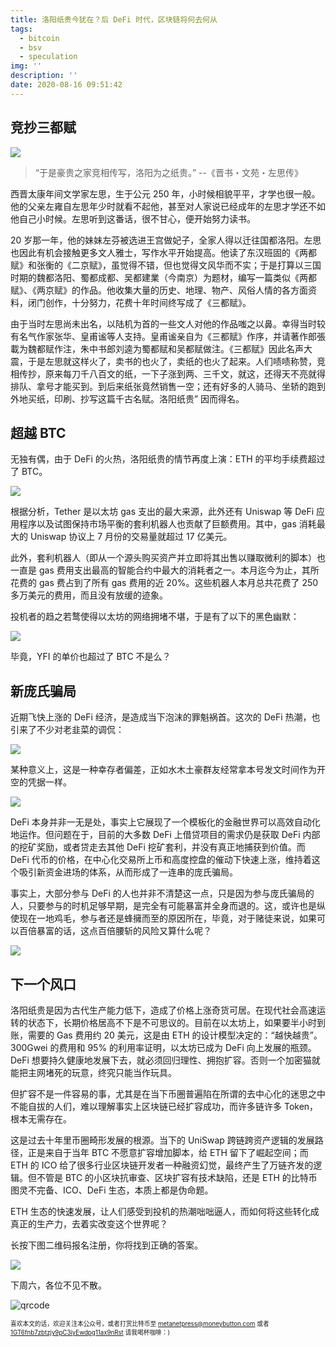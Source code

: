 ```yaml
---
title: 洛阳纸贵今犹在？后 DeFi 时代，区块链将何去何从
tags:
  - bitcoin
  - bsv
  - speculation
img: ''
description: ''
date: 2020-08-16 09:51:42
---
```


## 竞抄三都赋

![](https://imgkr2.cn-bj.ufileos.com/d17ae62d-9c31-4f44-8873-5db28085b9d4.jpg?UCloudPublicKey=TOKEN_8d8b72be-579a-4e83-bfd0-5f6ce1546f13&Signature=%252F%252FYuI1JGFcCMwMON%252BgS57Dbii1U%253D&Expires=1598236834)

> “于是豪贵之家竞相传写，洛阳为之纸贵。” --《晋书・文苑・左思传》

西晋太康年间文学家左思，生于公元 250 年，小时候相貌平平，才学也很一般。他的父亲左雍自左思年少时就看不起他，甚至对人家说已经成年的左思才学还不如他自己小时候。左思听到这番话，很不甘心，便开始努力读书。

20 岁那一年，他的妹妹左芬被选进王宫做妃子，全家人得以迁往国都洛阳。左思也因此有机会接触更多文人雅士，写作水平开始提高。他读了东汉班固的《两都赋》和张衡的《二京赋》，虽觉得不错，但也觉得文风华而不实；于是打算以三国时期的魏都洛阳、蜀都成都、吴都建業（今南京）为题材，编写一篇类似《两都赋》、《两京赋》的作品。他收集大量的历史、地理、物产、风俗人情的各方面资料，闭门创作，十分努力，花费十年时间终写成了《三都赋》。

由于当时左思尚未出名，以陆机为首的一些文人对他的作品嗤之以鼻。幸得当时较有名气作家张华、皇甫谧等人支持。皇甫谧亲自为《三都赋》作序，并请著作郎張載为魏都赋作注，朱中书郎刘逵为蜀都赋和吴都赋做注。《三都赋》因此名声大震，于是左思就这样火了，卖书的也火了，卖纸的也火了起来。人们啧啧称赞，竞相传抄，原来每刀千八百文的纸，一下子涨到两、三千文，就这，还得天不亮就得排队、拿号才能买到。到后来纸张竟然销售一空；还有好多的人骑马、坐轿的跑到外地买纸，印刷、抄写这篇千古名赋。洛阳纸贵” 因而得名。

<!--more-->

## 超越 BTC

无独有偶，由于 DeFi 的火热，洛阳纸贵的情节再度上演：ETH 的平均手续费超过了 BTC。

![](https://imgkr2.cn-bj.ufileos.com/d029bc32-c147-4c41-89e9-589d0d9ce4df.jpg?UCloudPublicKey=TOKEN_8d8b72be-579a-4e83-bfd0-5f6ce1546f13&Signature=%252Bcj59KBDvM3J8%252F967xtxRc%252BgsBA%253D&Expires=1598232760)

根据分析，Tether 是以太坊 gas 支出的最大来源，此外还有 Uniswap 等 DeFi 应用程序以及试图保持市场平衡的套利机器人也贡献了巨额费用。其中，gas 消耗最大的 Uniswap 协议上 7 月份的交易量就超过 17 亿美元。

此外，套利机器人（即从一个源头购买资产并立即将其出售以赚取微利的脚本）也一直是 gas 费用支出最高的智能合约中最大的消耗者之一。本月迄今为止，其所花费的 gas 费占到了所有 gas 费用的近 20%。这些机器人本月总共花费了 250 多万美元的费用，而且没有放缓的迹象。

投机者的趋之若鹜使得以太坊的网络拥堵不堪，于是有了以下的黑色幽默：

![](https://imgkr2.cn-bj.ufileos.com/029941be-b59e-425b-89f8-19efa22c16bf.png?UCloudPublicKey=TOKEN_8d8b72be-579a-4e83-bfd0-5f6ce1546f13&Signature=YLV2S4eT0csivwtfeNIlL1WEs%252Bc%253D&Expires=1598232993)

毕竟，YFI 的单价也超过了 BTC 不是么？

## 新庞氏骗局

近期飞快上涨的 DeFi 经济，是造成当下泡沫的罪魁祸首。这次的 DeFi 热潮，也引来了不少对老韭菜的调侃：

![](https://imgkr2.cn-bj.ufileos.com/80e80eaf-3d7d-4b25-9ee6-05b4daedcb08.jpg?UCloudPublicKey=TOKEN_8d8b72be-579a-4e83-bfd0-5f6ce1546f13&Signature=t4nShRJ%252Fxhk9wZnk8qwelf89p8U%253D&Expires=1598237345)

某种意义上，这是一种幸存者偏差，正如水木土豪群友经常拿本号发文时间作为开空的凭据一样。

![](https://imgkr2.cn-bj.ufileos.com/f07dfd06-61fc-4613-9853-7d8d116888ce.png?UCloudPublicKey=TOKEN_8d8b72be-579a-4e83-bfd0-5f6ce1546f13&Signature=kO9uTbSstD2szc3CapKh7WSruRE%253D&Expires=1598242917)

DeFi 本身并非一无是处，事实上它展现了一个模板化的金融世界可以高效自动化地运作。但问题在于，目前的大多数 DeFi 上借贷项目的需求仍是获取 DeFi 内部的挖矿奖励，或者贷走去其他 DeFi 挖矿套利，并没有真正地捕获到价值。而 DeFi 代币的价格，在中心化交易所上币和高度控盘的催动下快速上涨，维持着这个吸引新资金进场的体系，从而形成了一连串的庞氏骗局。

事实上，大部分参与 DeFi 的人也并非不清楚这一点，只是因为参与庞氏骗局的人，只要参与的时机足够早期，是完全有可能暴富并全身而退的。这，或许也是纵使现在一地鸡毛，参与者还是蜂擁而至的原因所在，毕竟，对于赌徒来说，如果可以百倍暴富的话，这点百倍腰斩的风险又算什么呢？

![](https://imgkr2.cn-bj.ufileos.com/a80db35b-8630-4146-b369-c8b77b1e5728.png?UCloudPublicKey=TOKEN_8d8b72be-579a-4e83-bfd0-5f6ce1546f13&Signature=hbWi4GbJhv%252BKpI%252FyT0wGFn8VLcM%253D&Expires=1598243992)

## 下一个风口

洛阳纸贵是因为古代生产能力低下，造成了价格上涨奇货可居。在现代社会高速运转的状态下，长期价格居高不下是不可思议的。目前在以太坊上，如果要半小时到账，需要的 Gas 费用约 20 美元，这是由 ETH 的设计模型决定的：“越快越贵”。300Gwei 的费用和 95% 的利用率证明，以太坊已成为 DeFi 向上发展的瓶颈。DeFi 想要持久健康地发展下去，就必须回归理性、拥抱扩容。否则一个加密猫就能把主网堵死的玩意，终究只能当作玩具。

但扩容不是一件容易的事，尤其是在当下币圈普遍陷在所谓的去中心化的迷思之中不能自拔的人们，难以理解事实上区块链已经扩容成功，而许多链许多 Token，根本无需存在。

这是过去十年里币圈畸形发展的根源。当下的 UniSwap 跨链跨资产逻辑的发展路径，正是来自于当年 BTC 不愿意扩容增加脚本，给 ETH 留下了崛起空间；而 ETH 的 ICO 给了很多行业区块链开发者一种融资幻觉，最终产生了万链齐发的逻辑。但不管是 BTC 的小区块抗审查、区块扩容有技术缺陷，还是 ETH 的比特币图灵不完备、ICO、DeFi 生态，本质上都是伪命题。

ETH 生态的快速发展，让人们感受到投机的热潮咄咄逼人，而如何将这些转化成真正的生产力，去着实改变这个世界呢？

长按下图二维码报名注册，你将找到正确的答案。

![](https://imgkr2.cn-bj.ufileos.com/6864338f-3fe6-4f53-af14-1019dd11d85c.png?UCloudPublicKey=TOKEN_8d8b72be-579a-4e83-bfd0-5f6ce1546f13&Signature=fMywLvfNAJgGaJIYclkfA3O2FG4%253D&Expires=1598251587)

下周六，各位不见不散。

![qrcode](https://i.loli.net/2020/08/23/Bhl3spLGQytJVvC.png)

<sub><sup > 喜欢本文的话，欢迎关注本公众号，或者打赏比特币至 [metanetpress@moneybutton.com](bitcoin:metanetpress@moneybutton.com) 或者 [1GT6fnb7zbtzjy9pC3iyEwdpg11ax9nRst](bitcoin:1GT6fnb7zbtzjy9pC3iyEwdpg11ax9nRst) 请我喝杯咖啡：)</sup></sub>
